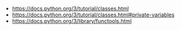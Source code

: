 - <https://docs.python.org/3/tutorial/classes.html>
- <https://docs.python.org/3/tutorial/classes.html#private-variables>
- <https://docs.python.org/3/library/functools.html>
